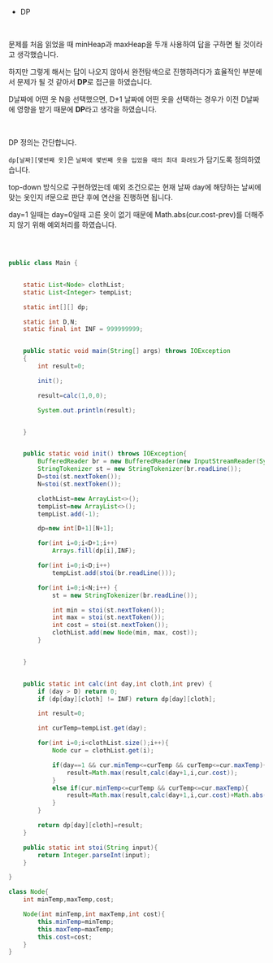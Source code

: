 * DP

<br/>

문제를 처음 읽었을 때 minHeap과 maxHeap을 두개 사용하여 답을 구하면 될 것이라고 생각했습니다.

하지만 그렇게 해서는 답이 나오지 않아서 완전탐색으로 진행하려다가 효율적인 부분에서 문제가 될 것 같아서 **DP**로 접근을 하였습니다.

D날짜에 어떤 옷 N을 선택했으면, D+1 날짜에 어떤 옷을 선택하는 경우가 이전 D날짜에 영향을 받기 때문에 **DP**라고 생각을 하였습니다.

<br/>

DP 정의는 간단합니다.

`dp[날짜][몇번째 옷]`은 `날짜에 몇번째 옷을 입었을 때의 최대 화려도`가 담기도록 정의하였습니다.

top-down 방식으로 구현하였는데 예외 조건으로는 현재 날짜 day에 해당하는 날씨에 맞는 옷인지 if문으로 판단 후에 연산을 진행하면 됩니다.

day=1 일때는 day=0일때 고른 옷이 없기 때문에 Math.abs(cur.cost-prev)를 더해주지 않기 위해 예외처리를 하였습니다.


<br/>

```java

public class Main {


    static List<Node> clothList;
    static List<Integer> tempList;

    static int[][] dp;

    static int D,N;
    static final int INF = 999999999;


    public static void main(String[] args) throws IOException
    {
        int result=0;

        init();

        result=calc(1,0,0);

        System.out.println(result);


    }


    public static void init() throws IOException{
        BufferedReader br = new BufferedReader(new InputStreamReader(System.in));
        StringTokenizer st = new StringTokenizer(br.readLine());
        D=stoi(st.nextToken());
        N=stoi(st.nextToken());

        clothList=new ArrayList<>();
        tempList=new ArrayList<>();
        tempList.add(-1);

        dp=new int[D+1][N+1];

        for(int i=0;i<D+1;i++)
            Arrays.fill(dp[i],INF);

        for(int i=0;i<D;i++)
            tempList.add(stoi(br.readLine()));

        for(int i=0;i<N;i++) {
            st = new StringTokenizer(br.readLine());

            int min = stoi(st.nextToken());
            int max = stoi(st.nextToken());
            int cost = stoi(st.nextToken());
            clothList.add(new Node(min, max, cost));
        }


    }


    public static int calc(int day,int cloth,int prev) {
        if (day > D) return 0;
        if (dp[day][cloth] != INF) return dp[day][cloth];

        int result=0;

        int curTemp=tempList.get(day);

        for(int i=0;i<clothList.size();i++){
            Node cur = clothList.get(i);

            if(day==1 && cur.minTemp<=curTemp && curTemp<=cur.maxTemp){
                result=Math.max(result,calc(day+1,i,cur.cost));
            }
            else if(cur.minTemp<=curTemp && curTemp<=cur.maxTemp){
                result=Math.max(result,calc(day+1,i,cur.cost)+Math.abs(cur.cost-prev));
            }
        }

        return dp[day][cloth]=result;
    }

    public static int stoi(String input){
        return Integer.parseInt(input);
    }

}

class Node{
    int minTemp,maxTemp,cost;

    Node(int minTemp,int maxTemp,int cost){
        this.minTemp=minTemp;
        this.maxTemp=maxTemp;
        this.cost=cost;
    }
}


```